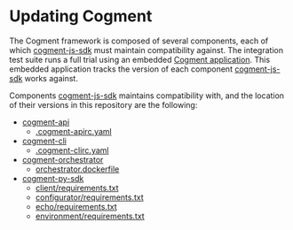 # Updating Cogment

The Cogment framework is composed of several components, each of which
[cogment-js-sdk] must maintain compatibility against. The integration
test suite runs a full trial using an embedded
[Cogment application](/__tests__/end-to-end/cogment-app). This embedded
application tracks the version of each component [cogment-js-sdk] works
against.

Components [cogment-js-sdk] maintains compatibility with, and the
location of their versions in this repository are the following:

- [cogment-api]
  - [.cogment-apirc.yaml](/.cogment-apirc.yaml)
- [cogment-cli]
  - [.cogment-clirc.yaml](/.cogment-clirc.yaml)
- [cogment-orchestrator]
  - [orchestrator.dockerfile](/__tests__/end-to-end/cogment-app/orchestrator.dockerfile)
- [cogment-py-sdk]
  - [client/requirements.txt](/__tests__/end-to-end/cogment-app/client/requirements.txt)
  - [configurator/requirements.txt](/__tests__/end-to-end/cogment-app/configurator/requirements.txt)
  - [echo/requirements.txt](/__tests__/end-to-end/cogment-app/echo/requirements.txt)
  - [environment/requirements.txt](/__tests__/end-to-end/cogment-app/environment/requirements.txt)

[cogment-api]: https://github.com/cogment/cogment-api
[cogment-cli]: https://github.com/cogment/cogment-cli
[cogment-js-sdk]: https://github.com/cogment/cogment-js-sdk
[cogment-orchestrator]: https://github.com/cogment/cogment-orchestrator
[cogment-py-sdk]: https://github.com/cogment/cogment-py-sdk
